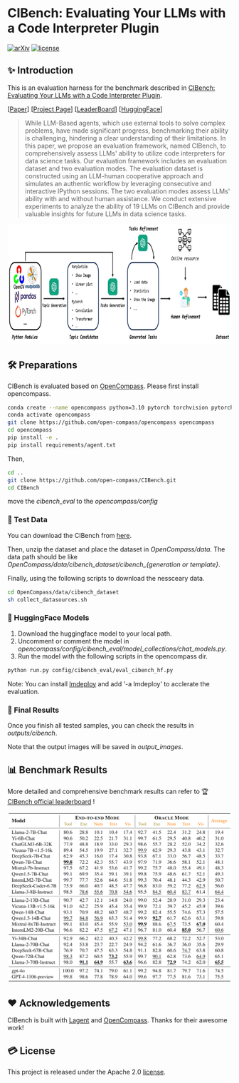 # CIBench: Evaluating Your LLMs with a Code Interpreter Plugin

[![arXiv](https://img.shields.io/badge/arXiv-2312.14033-b31b1b.svg)](https://arxiv.org/abs/2312.14033)
[![license](https://img.shields.io/github/license/InternLM/opencompass.svg)](./LICENSE)

## ✨ Introduction  

This is an evaluation harness for the benchmark described in [CIBench: Evaluating Your LLMs with a Code Interpreter Plugin](https://arxiv.org/abs/2312.14033). 

[[Paper](https://arxiv.org/abs/2312.14033)]
[[Project Page](https://open-compass.github.io/CIBench/)]
[[LeaderBoard](https://open-compass.github.io/CIBench/leaderboard.html)]
[[HuggingFace](https://huggingface.co/datasets/lovesnowbest/CIBench)]

> While LLM-Based agents, which use external tools to solve complex problems, have made significant progress, benchmarking their ability is challenging, hindering a clear understanding of their limitations. In this paper, we propose an evaluation framework, named CIBench, to comprehensively assess LLMs' ability to utilize code interpreters for data science tasks. Our evaluation framework includes an evaluation dataset and two evaluation modes. The evaluation dataset is constructed using an LLM-human cooperative approach and simulates an authentic workflow by leveraging consecutive and interactive IPython sessions. The two evaluation modes assess LLMs' ability with and without human assistance. We conduct extensive experiments to analyze the ability of 19 LLMs on CIBench and provide valuable insights for future LLMs in data science tasks.

<!-- <div>
<center>
<img src="figs/proper.jpg" width="700" height="270">
</div> -->

<div>
<center>
<img src="figs/teaser.jpg" width="800" height="270">
</div>


## 🛠️ Preparations
CIBench is evaluated based on [OpenCompass](https://github.com/open-compass/opencompass). Please first install opencompass. 

```bash
conda create --name opencompass python=3.10 pytorch torchvision pytorch-cuda -c nvidia -c pytorch -y
conda activate opencompass
git clone https://github.com/open-compass/opencompass opencompass
cd opencompass
pip install -e .
pip install requirements/agent.txt
```

Then, 

```bash
cd ..
git clone https://github.com/open-compass/CIBench.git
cd CIBench
```

move the *cibench_eval* to the *opencompass/config*
<!-- ##  🛫️ Get Started

We support both API-based models and HuggingFace models via [Lagent](https://github.com/InternLM/lagent). -->

### 💾 Test Data

You can download the CIBench from [here](https://github.com/open-compass/opencompass/releases/download/0.2.4.rc1/cibench_dataset.zip). 

Then, unzip the dataset and place the dataset in *OpenCompass/data*. The data path should be like *OpenCompass/data/cibench_dataset/cibench_{generation or template}*. 

Finally, using the following scripts to download the nessceary data.

```bash
cd OpenCompass/data/cibench_dataset
sh collect_datasources.sh
```

<!-- The data file structure is:
```bash
opencompass
--- data
--- --- cibench_dataset
--- --- --- cibench_generation
--- --- --- cibench_template
--- --- --- cibench_template_chinese
--- --- --- collect_datasources.sh
``` -->



<!-- ### 🤖 API Models

1. Set your OPENAI key in your environment.
```bash
export OPENAI_API_KEY=xxxxxxxxx
```
2. Run the model with the following scripts
```bash
# test all data at once
sh test_all_en.sh api gpt-4-1106-preview gpt4
# test ZH dataset
sh test_all_zh.sh api gpt-4-1106-preview gpt4
# test for Instruct only
python test.py --model_type api --model_path gpt-4-1106-preview --resume --out_name instruct_gpt4.json --out_dir work_dirs/gpt4/ --dataset_path data/instruct_v2.json --eval instruct --prompt_type json -->
<!-- ``` -->

### 🤗 HuggingFace Models

1. Download the huggingface model to your local path.
2. Uncomment or comment the model in *opencompass/config/cibench_eval/model_collections/chat_models.py*.
3. Run the model with the following scripts in the opencompass dir.
```bash
python run.py config/cibench_eval/eval_cibench_hf.py
```

Note: You can install [lmdeploy](https://github.com/InternLM/lmdeploy) and add '-a lmdeploy' to acclerate the evaluation.
### 💫 Final Results
Once you finish all tested samples, you can check the results in *outputs/cibench*. 

Note that the output images will be saved in *output_images*.

## 📊 Benchmark Results

More detailed and comprehensive benchmark results can refer to 🏆 [CIBench official leaderboard](https://open-compass.github.io/CIBench/leaderboard.html) !

<div>
<center>
<img src="figs/cibench.png">
</div>

<!-- ### ✉️ Submit Your Results

You can submit your inference results (via running test.py) to this [email](lovesnow@mail.ustc.edu.cn). We will run your predictions and update the results in our leaderboard. Please also provide the scale of your tested model. A sample structure of your submission should be like:
```
$model_display_name/
    instruct_$model_display_name/
        query_0_1_0.json
        query_0_1_1.json
        ...
    plan_json_$model_display_name/
    plan_str_$model_display_name/
    ...
``` -->

## ❤️ Acknowledgements

CIBench is built with [Lagent](https://github.com/InternLM/lagent) and [OpenCompass](https://github.com/open-compass/opencompass). Thanks for their awesome work!

<!-- ## 🖊️ Citation

If you find this project useful in your research, please consider cite:
```
@article{chen2023t,
  title={CIBench: Evaluating Your LLMs with a Code Interpreter Plugin},
  author={Chuyu Zhang*, Yingfan Hu*, Songyang Zhang, Kuikun Liu, Zerun Ma, Fengzhe Zhou1, Wenwei Zhang, Xuming He, Dahua Lin, Kai Chen},
  journal={arXiv preprint arXiv:2312.14033},
  year={2023}
}
``` -->

## 💳 License

This project is released under the Apache 2.0 [license](./LICENSE).